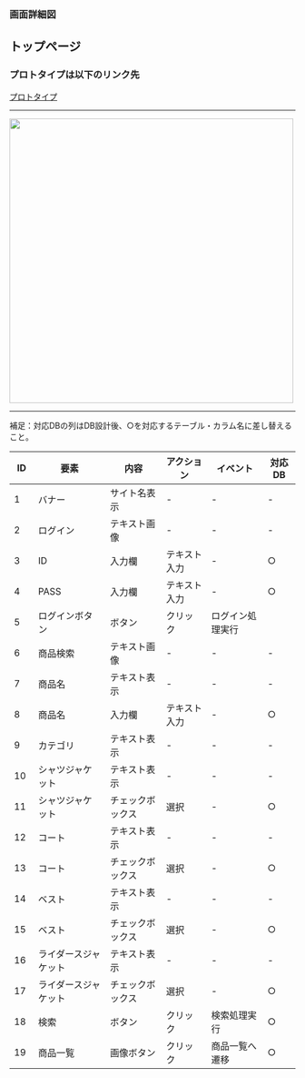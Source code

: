### 画面詳細図
## トップページ
### プロトタイプは以下のリンク先
[プロトタイプ](https://www.figma.com/file/GbicxLVDrXNm63dOIzZM9p/Untitled?node-id=3%3A2)
*****
<img src="../img/toppage.png" width="500">

*****
補足：対応DBの列はDB設計後、○を対応するテーブル・カラム名に差し替えること。

| ID | 要素 | 内容 | アクション | イベント | 対応DB |
|----|-----|------|------------|-----------|-------|
|1   |バナー|サイト名表示|-    |-           |-     |
|2   |ログイン|テキスト画像|-    |-         |-      |
|3   |ID      |入力欄|テキスト入力|-|○|
|4　 |PASS      |入力欄|テキスト入力|-|○|
|5   |ログインボタン      |ボタン|クリック|ログイン処理実行||
|6   |商品検索      |テキスト画像|-|-|-|
|7   |商品名      |テキスト表示|-|-|-|
|8   |商品名|入力欄|テキスト入力|-|○|
|9   |カテゴリ|テキスト表示|-|-|-|
|10  |シャツジャケット|テキスト表示|-|-|-|
|11  |シャツジャケット|チェックボックス|選択|-|○|
|12  |コート|テキスト表示|-|-|-|
|13  |コート|チェックボックス|選択|-|○|
|14  |ベスト|テキスト表示|-|-|-|
|15  |ベスト|チェックボックス|選択|-|○|
|16  |ライダースジャケット|テキスト表示|-|-|-|
|17  |ライダースジャケット|チェックボックス|選択|-|○|
|18  |検索|ボタン|クリック|検索処理実行|○|
|19  |商品一覧|画像ボタン|クリック|商品一覧へ遷移|○|

